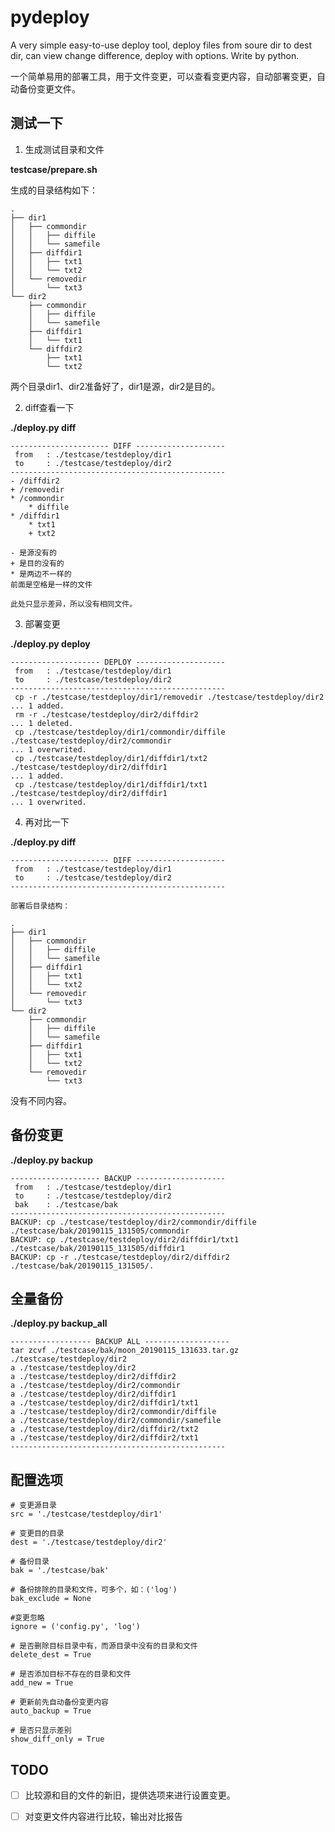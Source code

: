 # pydeploy
A very simple easy-to-use deploy tool, deploy files from soure dir to dest dir, can view change difference, deploy with options. Write by python. 

一个简单易用的部署工具，用于文件变更，可以查看变更内容，自动部署变更，自动备份变更文件。

## 测试一下

1. 生成测试目录和文件

**testcase/prepare.sh**

生成的目录结构如下：

    .
    ├── dir1
    │   ├── commondir
    │   │   ├── diffile
    │   │   └── samefile
    │   ├── diffdir1
    │   │   ├── txt1
    │   │   └── txt2
    │   └── removedir
    │       └── txt3
    └── dir2
        ├── commondir
        │   ├── diffile
        │   └── samefile
        ├── diffdir1
        │   └── txt1
        └── diffdir2
            ├── txt1
            └── txt2

两个目录dir1、dir2准备好了，dir1是源，dir2是目的。

2. diff查看一下

**./deploy.py diff**

    ---------------------- DIFF --------------------
     from 	: ./testcase/testdeploy/dir1
     to 	: ./testcase/testdeploy/dir2
    ------------------------------------------------
    - /diffdir2
    + /removedir
    * /commondir
        * diffile
    * /diffdir1
        * txt1
        + txt2
        
    - 是源没有的
    + 是目的没有的
    * 是两边不一样的
    前面是空格是一样的文件
    
    此处只显示差异，所以没有相同文件。
    
        
3. 部署变更

**./deploy.py deploy**

    -------------------- DEPLOY --------------------
     from 	: ./testcase/testdeploy/dir1
     to 	: ./testcase/testdeploy/dir2
    ------------------------------------------------
     cp -r ./testcase/testdeploy/dir1/removedir ./testcase/testdeploy/dir2
    ... 1 added.
     rm -r ./testcase/testdeploy/dir2/diffdir2
    ... 1 deleted.
     cp ./testcase/testdeploy/dir1/commondir/diffile ./testcase/testdeploy/dir2/commondir
    ... 1 overwrited.
     cp ./testcase/testdeploy/dir1/diffdir1/txt2 ./testcase/testdeploy/dir2/diffdir1
    ... 1 added.
     cp ./testcase/testdeploy/dir1/diffdir1/txt1 ./testcase/testdeploy/dir2/diffdir1
    ... 1 overwrited.
    
 4. 再对比一下
 
 **./deploy.py diff**

    ---------------------- DIFF --------------------
     from 	: ./testcase/testdeploy/dir1
     to 	: ./testcase/testdeploy/dir2
    ------------------------------------------------
    
    部署后目录结构：
    
    .
    ├── dir1
    │   ├── commondir
    │   │   ├── diffile
    │   │   └── samefile
    │   ├── diffdir1
    │   │   ├── txt1
    │   │   └── txt2
    │   └── removedir
    │       └── txt3
    └── dir2
        ├── commondir
        │   ├── diffile
        │   └── samefile
        ├── diffdir1
        │   ├── txt1
        │   └── txt2
        └── removedir
            └── txt3

没有不同内容。

## 备份变更

**./deploy.py backup**

    -------------------- BACKUP --------------------
     from 	: ./testcase/testdeploy/dir1
     to 	: ./testcase/testdeploy/dir2
     bak 	: ./testcase/bak
    ------------------------------------------------
    BACKUP: cp ./testcase/testdeploy/dir2/commondir/diffile ./testcase/bak/20190115_131505/commondir
    BACKUP: cp ./testcase/testdeploy/dir2/diffdir1/txt1 ./testcase/bak/20190115_131505/diffdir1
    BACKUP: cp -r ./testcase/testdeploy/dir2/diffdir2 ./testcase/bak/20190115_131505/.

## 全量备份

**./deploy.py backup_all**

    ------------------ BACKUP ALL -------------------
    tar zcvf ./testcase/bak/moon_20190115_131633.tar.gz ./testcase/testdeploy/dir2
    a ./testcase/testdeploy/dir2
    a ./testcase/testdeploy/dir2/diffdir2
    a ./testcase/testdeploy/dir2/commondir
    a ./testcase/testdeploy/dir2/diffdir1
    a ./testcase/testdeploy/dir2/diffdir1/txt1
    a ./testcase/testdeploy/dir2/commondir/diffile
    a ./testcase/testdeploy/dir2/commondir/samefile
    a ./testcase/testdeploy/dir2/diffdir2/txt2
    a ./testcase/testdeploy/dir2/diffdir2/txt1
    ------------------------------------------------

## 配置选项

    # 变更源目录
    src = './testcase/testdeploy/dir1'
    
    # 变更目的目录
    dest = './testcase/testdeploy/dir2'
    
    # 备份目录
    bak = './testcase/bak'
    
    # 备份排除的目录和文件，可多个，如：('log')
    bak_exclude = None

    #变更忽略
    ignore = ('config.py', 'log')

    # 是否删除目标目录中有，而源目录中没有的目录和文件
    delete_dest = True

    # 是否添加目标不存在的目录和文件
    add_new = True

    # 更新前先自动备份变更内容
    auto_backup = True

    # 是否只显示差别
    show_diff_only = True

## TODO

 - [ ] 比较源和目的文件的新旧，提供选项来进行设置变更。

 - [ ] 对变更文件内容进行比较，输出对比报告
